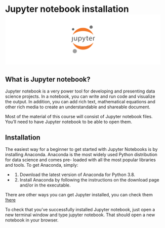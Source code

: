 




# Jupyter notebook installation ![](https://raw.githubusercontent.com/OriolGilabertLopez/Tutorials/master/PYTHON/Images/jupyterNotebookLogo.png)



## What is Jupyter notebook?
Jupyter notebook is a very power tool for developing and presenting data science projects. In a notebook, you can write and run code and visualize the output. In addition, you can add rich text, mathematical equations and other rich media to create an understandable and shareable document.

Most of the material of this course will consist of Jupyter notebook files. You’ll need to have Jupyter notebook to be able to open them.


## Installation

The easiest way for a beginner to get started with Jupyter Notebooks is by
installing Anaconda.
Anaconda is the most widely used Python distribution for data science and comes pre- loaded with all the most popular libraries and tools.
To get Anaconda, simply:
* 1. Download the latest version of Anaconda for Python 3.8.
* 2. Install Anaconda by following the instructions on the download page and/or in the executable.
 
There are other ways you can get Jupyter installed, you can check them [!here](https://jupyter.org/install)
 
To check that you’ve successfully installed Jupyter notebook, just open a new terminal window and type jupyter notebook. That should open a new notebook in your browser.
